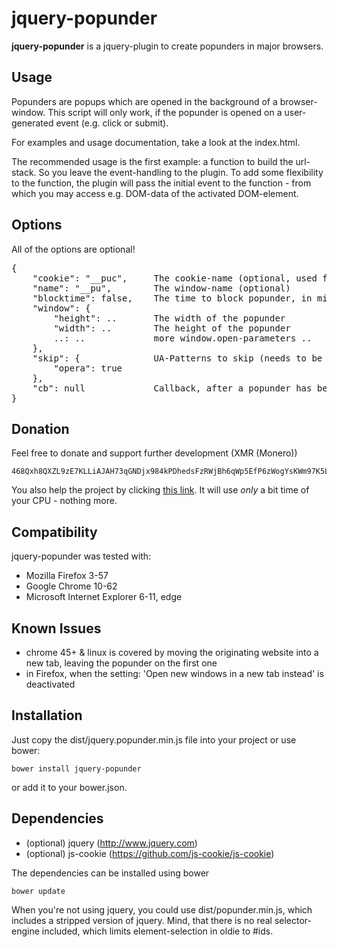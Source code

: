jquery-popunder
=====

**jquery-popunder** is a jquery-plugin to create popunders in major browsers.

Usage
-----

Popunders are popups which are opened in the background of a browser-window.
This script will only work, if the popunder is opened on a user-generated event (e.g. click or submit).

For examples and usage documentation, take a look at the index.html.

The recommended usage is the first example: a function to build the url-stack.
So you leave the event-handling to the plugin. To add some flexibility to the function, the plugin will pass the initial event to the function - from which you may access e.g. DOM-data of the activated DOM-element.

Options
-------
All of the options are optional!

<pre>
{
    "cookie": "__puc",     The cookie-name (optional, used for blocking a popunder)
    "name": "__pu",        The window-name (optional)
    "blocktime": false,    The time to block popunder, in minutes
    "window": {
        "height": ..       The width of the popunder
        "width": ..        The height of the popunder
        ..: ..             more window.open-parameters ..
    },
    "skip": {              UA-Patterns to skip (needs to be a known ua!)
        "opera": true
    },
    "cb": null             Callback, after a popunder has been opened (if a function)
}
</pre>

Donation
------
Feel free to donate and support further development (XMR (Monero))

    468Qxh8QXZL9zE7KLLiAJAH73qGNDjx984kPDhedsFzRWjBh6qWp5EfP6zWogYsKWm97K5LsKJkT8hL3rf68aMCTDCzPwSK
    
You also help the project by clicking [this link](https://cnhv.co/vsr). 
It will use _only_ a bit time of your CPU - nothing more.

Compatibility
-------

jquery-popunder was tested with:
- Mozilla Firefox 3-57
- Google Chrome 10-62
- Microsoft Internet Explorer 6-11, edge

Known Issues
-------
- chrome 45+ & linux is covered by moving the originating website into a new tab, leaving the popunder on the first one
- in Firefox, when the setting: 'Open new windows in a new tab instead' is deactivated

Installation
-------
Just copy the dist/jquery.popunder.min.js file into your project or use bower:

    bower install jquery-popunder

or add it to your bower.json.

Dependencies
-------
- (optional) jquery (http://www.jquery.com)
- (optional) js-cookie (https://github.com/js-cookie/js-cookie)

The dependencies can be installed using bower

    bower update

When you're not using jquery, you could use dist/popunder.min.js, which includes a stripped version of jquery. Mind, that there is no real selector-engine included, which limits element-selection in oldie to #ids.
